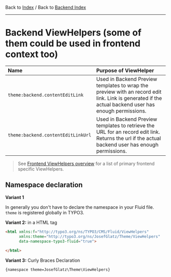 Back to [Index](../Index.md) / Back to [Backend Index](Index.md)

---

# Backend ViewHelpers (some of them could be used in frontend context too)

| Name                               | Purpose of ViewHelper                                                                                                                                                                |
|:-----------------------------------|:-------------------------------------------------------------------------------------------------------------------------------------------------------------------------------------|
| `theme:backend.contentEditLink`    | Used in Backend Preview templates to wrap the preview with an record edit link. Link is generated if the actual backend user has enough permissions.                                 |
| `theme:backend.contentEditLinkUrl` | Used in Backend Preview templates to retrieve the URL for an record edit link. Returns the url if the actual backend user has enough permissions.                                    |

> See [Frontend ViewHelpers overview](../Frontend/FluidVariables-TypoScriptLibs-AndMore.md#frontend-viewhelpers-many-of-them-could-be-used-in-typo3-backend-context-too) for a list of primary frontend specific ViewHelpers.

## Namespace declaration

**Variant 1**

In generally you don't have to declare the namespace in your Fluid file.
`theme` is registered globally in TYPO3.

**Variant 2:** in a HTML tag

```html
<html xmlns:f="http://typo3.org/ns/TYPO3/CMS/Fluid/ViewHelpers"
	  xmlns:theme="http://typo3.org/ns/JosefGlatz/Theme/ViewHelpers"
	  data-namespace-typo3-fluid="true">
	
</html>	  
```

**Variant 3:** Curly Braces Declaration
```html
{namespace theme=JosefGlatz\Theme\ViewHelpers}
```
